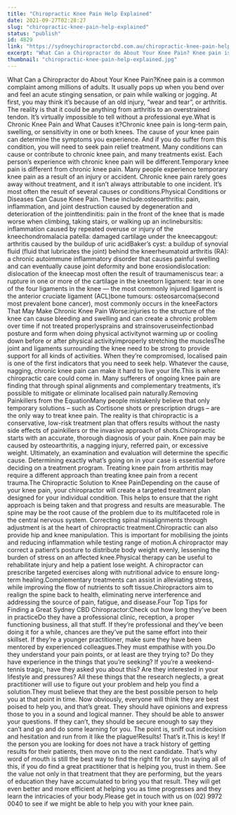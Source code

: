 ```yaml
---
title: "Chiropractic Knee Pain Help Explained"
date: 2021-09-27T02:28:27
slug: "chiropractic-knee-pain-help-explained"
status: "publish"
id: 4829
link: "https://sydneychiropractorcbd.com.au/chiropractic-knee-pain-help-explained/"
excerpt: "What Can a Chiropractor do About Your Knee Pain? Knee pain is a common complaint among millions of adults. It usually pops up when you bend over and feel an acute stinging sensation, or pain while walking or jogging. At first, you may think it’s because of an old injury, “wear and tear”, or arthritis. [&hellip;]"
thumbnail: "chiropractic-knee-pain-help-explained.jpg"
---
```


What Can a Chiropractor do About Your Knee Pain?Knee pain is a common complaint among millions of adults. It usually pops up when you bend over and feel an acute stinging sensation, or pain while walking or jogging. At first, you may think it’s because of an old injury, “wear and tear”, or arthritis. The reality is that it could be anything from arthritis to an overstrained tendon. It’s virtually impossible to tell without a professional eye.What is Chronic Knee Pain and What Causes it?Chronic knee pain is long-term pain, swelling, or sensitivity in one or both knees. The cause of your knee pain can determine the symptoms you experience. And if you do suffer from this condition, you will need to seek pain relief treatment. Many conditions can cause or contribute to chronic knee pain, and many treatments exist. Each person’s experience with chronic knee pain will be different.Temporary knee pain is different from chronic knee pain. Many people experience temporary knee pain as a result of an injury or accident. Chronic knee pain rarely goes away without treatment, and it isn’t always attributable to one incident. It’s most often the result of several causes or conditions.Physical Conditions or Diseases Can Cause Knee Pain. These include:osteoarthritis: pain, inflammation, and joint destruction caused by degeneration and deterioration of the jointtendinitis: pain in the front of the knee that is made worse when climbing, taking stairs, or walking up an inclinebursitis: inflammation caused by repeated overuse or injury of the kneechondromalacia patella: damaged cartilage under the kneecapgout: arthritis caused by the buildup of uric acidBaker’s cyst: a buildup of synovial fluid (fluid that lubricates the joint) behind the kneerheumatoid arthritis (RA): a chronic autoimmune inflammatory disorder that causes painful swelling and can eventually cause joint deformity and bone erosiondislocation: dislocation of the kneecap most often the result of traumameniscus tear: a rupture in one or more of the cartilage in the kneetorn ligament: tear in one of the four ligaments in the knee — the most commonly injured ligament is the anterior cruciate ligament (ACL)bone tumours: osteosarcoma(second most prevalent bone cancer), most commonly occurs in the kneeFactors That May Make Chronic Knee Pain Worse:injuries to the structure of the knee can cause bleeding and swelling and can create a chronic problem over time if not treated properlysprains and strainsoveruseinfectionbad posture and form when doing physical activitynot warming up or cooling down before or after physical activityimproperly stretching the musclesThe joint and ligaments surrounding the knee need to be strong to provide support for all kinds of activities. When they’re compromised, localised pain is one of the first indicators that you need to seek help. Whatever the cause, nagging, chronic knee pain can make it hard to live your life.This is where chiropractic care could come in. Many sufferers of ongoing knee pain are finding that through spinal alignments and complementary treatments, it’s possible to mitigate or eliminate localised pain naturally.Removing Painkillers from the EquationMany people mistakenly believe that only temporary solutions – such as Cortisone shots or prescription drugs – are the only way to treat knee pain. The reality is that chiropractic is a conservative, low-risk treatment plan that offers results without the nasty side effects of painkillers or the invasive approach of shots.Chiropractic starts with an accurate, thorough diagnosis of your pain. Knee pain may be caused by osteoarthritis, a nagging injury, referred pain, or excessive weight. Ultimately, an examination and evaluation will determine the specific cause. Determining exactly what’s going on in your case is essential before deciding on a treatment program. Treating knee pain from arthritis may require a different approach than treating knee pain from a recent trauma.The Chiropractic Solution to Knee PainDepending on the cause of your knee pain, your chiropractor will create a targeted treatment plan designed for your individual condition. This helps to ensure that the right approach is being taken and that progress and results are measurable. The spine may be the root cause of the problem due to its multifaceted role in the central nervous system. Correcting spinal misalignments through adjustment is at the heart of chiropractic treatment.Chiropractic can also provide hip and knee manipulation. This is important for mobilising the joints and reducing inflammation while testing range of motion.A chiropractor may correct a patient’s posture to distribute body weight evenly, lessening the burden of stress on an affected knee.Physical therapy can be useful to rehabilitate injury and help a patient lose weight. A chiropractor can prescribe targeted exercises along with nutritional advice to ensure long-term healing.Complementary treatments can assist in alleviating stress, while improving the flow of nutrients to soft tissue.Chiropractors aim to realign the spine back to health, eliminating nerve interference and addressing the source of pain, fatigue, and disease.Four Top Tips for Finding a Great Sydney CBD Chiropractor:Check out how long they&#8217;ve been in practiceDo they have a professional clinic, reception, a proper functioning business, all that stuff. If they’re professional and they’ve been doing it for a while, chances are they’ve put the same effort into their skillset. If they’re a younger practitioner, make sure they have been mentored by experienced colleagues.They must empathise with you.Do they understand your pain points, or at least are they trying to? Do they have experience in the things that you’re seeking? If you’re a weekend-tennis tragic, have they asked you about this? Are they interested in your lifestyle and pressures? All these things that the research neglects, a great practitioner will use to figure out your problem and help you find a solution.They must believe that they are the best possible person to help you at that point in time. Now obviously, everyone will think they are best poised to help you, and that’s great. They should have opinions and express those to you in a sound and logical manner. They should be able to answer your questions. If they can’t, they should be secure enough to say they can’t and go and do some learning for you. The point is, sniff out indecision and hesitation and run from it like the plague!Results! That’s it.This is key! If the person you are looking for does not have a track history of getting results for their patients, then move on to the next candidate. That’s why word of mouth is still the best way to find the right fit for you.In saying all of this, if you do find a great practitioner that is helping you, trust in them. See the value not only in that treatment that they are performing, but the years of education they have accumulated to bring you that result. They will get even better and more efficient at helping you as time progresses and they learn the intricacies of your body.Please get in touch with us on (02) 9972 0040 to see if we might be able to help you with your knee pain.
